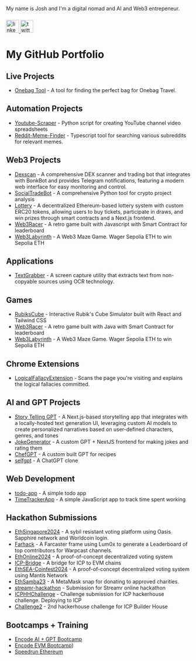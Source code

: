 My name is Josh and I'm a digital nomad and AI and Web3 entrepeneur.</h2>

###

<div align="left">
  <a href="https://linkedin.com/in/joshplotkin" target="_blank">
    <img src="https://img.shields.io/static/v1?message=LinkedIn&logo=linkedin&label=&color=0077B5&logoColor=white&labelColor=&style=for-the-badge" height="35" alt="linkedin logo"  />
  </a>
  <a href="https://x.com/criptogringo" target="_blank">
    <img src="https://img.shields.io/static/v1?message=Twitter&logo=twitter&label=&color=1DA1F2&logoColor=white&labelColor=&style=for-the-badge" height="35" alt="twitter logo"  />
  </a>
</div>

# My GitHub Portfolio

## Live Projects
- [Onebag Tool](https://github.com/plotJ/Onebag) - A tool for finding the perfect bag for Onebag Travel.

## Automation Projects
- [Youtube-Scraper](https://github.com/plotj/Youtube-Scraper) - Python script for creating YouTube channel video spreadsheets
- [Reddit-Meme-Finder](https://github.com/plotj/Reddit-Meme-Finder) - Typescript tool for searching various subreddits for relevant memes.

## Web3 Projects
- [Dexscan](https://github.com/plotJ/dexscan) - A comprehensive DEX scanner and trading bot that integrates with BonkBot and provides Telegram notifications, featuring a modern web interface for easy monitoring and control.
- [SocialTradeBot](https://github.com/plotj/SocialTradeBot) - A comprehensive Python tool for crypto project analysis
- [Lottery](https://github.com/plotJ/Lottery) - A decentralized Ethereum-based lottery system with custom ERC20 tokens, allowing users to buy tickets, participate in draws, and win prizes through smart contracts and a Next.js frontend.
- [Web3Racer](https://github.com/plotj/Web3Racer) - A retro game built with Javascript with Smart Contract for leaderboard
- [Web3Labyrinth](https://github.com/plotj/Web3Labyrinth) - A Web3 Maze Game. Wager Sepolia ETH to win Sepolia ETH

## Applications
- [TextGrabber](https://github.com/plotJ/TextGrabber) - A screen capture utility that extracts text from non-copyable sources using OCR technology.

## Games
- [RubiksCube](https://github.com/plotj/RubiksCube) - Interactive Rubik's Cube Simulator built with React and Tailwind CSS
- [Web3Racer](https://github.com/plotj/Web3Racer) - A retro game built with Java with Smart Contract for leaderboard
- [Web3Labyrinth](https://github.com/plotj/Web3Labyrinth) - A Web3 Maze Game. Wager Sepolia ETH to win Sepolia ETH

## Chrome Extensions
- [LogicalFallacyExtension](https://github.com/plotj/LogicalFallacyExtension) - Scans the page you're visiting and explains the logical fallacies committed. 

## AI and GPT Projects
- [Story Telling GPT](https://github.com/plotJ/Story-Telling-GPT) - A Next.js-based storytelling app that integrates with a locally-hosted text generation UI, leveraging custom AI models to create personalized narratives based on user-defined characters, genres, and tones
- [JokeGenerator](https://github.com/plotj/JokeGenerator) - A custom GPT + NextJS frontend for making jokes and rating them
- [ChefGPT](https://github.com/plotj/ChefGPT) - A custom built GPT for recipes
- [selfgpt](https://github.com/plotj/selfgpt) - A ChatGPT clone

## Web Development
- [todo-app](https://github.com/plotj/todo-app) - A simple todo app
- [TimeTrackerApp](https://github.com/plotj/TimeTrackerApp) - A simple JavaScript app to track time spent working

## Hackathon Submissions
- [EthSingapore2024](https://github.com/plotJ/eth-singapore-24) - A sybil resistant voting platform using Oasis Sapphire network and Worldcoin login.
- [Farhack](https://github.com/plotJ/farhack) - A Farcaster frame using Lum0x to generate a Leaderboard of top comtributors for Warpcast channels.
- [EthOnline2024](https://github.com/plotj/EthOnline2024) - A proof-of-concept decentralized voting system
- [ICP-Bridge](https://github.com/plotj/ICP-Bridge) - A bridge for ICP to EVM chains
- [EthSEA-Coinfest2024](https://github.com/plotj/EthSEA-Coinfest2024) - A proof-of-concept decentralized voting system using Mantis Network
- [EthSamba23](https://github.com/plotj/EthSamba23) - A MetaMask snap for donating to approved charities.
- [streamr-hackathon](https://github.com/plotj/streamr-hackathon) - Submission for Streamr online hackathon
- [ICPHHChallenge](https://github.com/plotj/ICPHHChallenge) - Challenge submission for ICP hackerhouse challenge. Deploying to ICP
- [Challenge2](https://github.com/plotj/Challenge2) - 2nd hackerhouse challenge for ICP Builder House

## Bootcamps + Training
- [Encode AI + GPT Bootcamp](https://www.encode.club/ai-gpt-bootcamp)
- [Encode EVM Bootcamp](https://www.encode.club/evm-bootcamp))
- [Speedrun Ethereum](https://speedrunethereum.com/builders/0x79Af8F15696391A0327178C55f7Ce7C84EC8ad8a)
